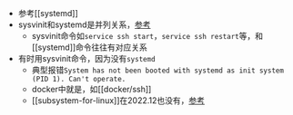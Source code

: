 - 参考[[systemd]]
- sysvinit和systemd是并列关系，[参考](https://www.cnblogs.com/a5idc/p/13752839.html)
  - sysvinit命令如`service ssh start`，`service ssh restart`等，和[[systemd]]命令往往有对应关系
- 有时用sysvinit命令，因为没有`systemd`
  - 典型报错`System has not been booted with systemd as init system (PID 1). Can't operate.`
  - docker中就是，如[[docker/ssh]]
  - [[subsystem-for-linux]]在2022.12也没有，[参考](https://github.com/MicrosoftDocs/WSL/issues/457)